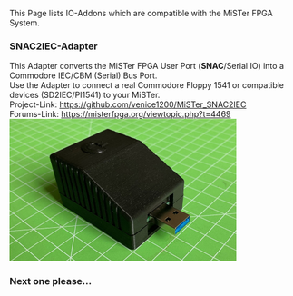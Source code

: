 This Page lists IO-Addons which are compatible with the MiSTer FPGA System.  
  
### **SNAC2IEC-Adapter**  
This Adapter converts the MiSTer FPGA User Port (**SNAC**/Serial IO) into a Commodore IEC/CBM (Serial) Bus Port.  
Use the Adapter to connect a real Commodore Floppy 1541 or compatible devices (SD2IEC/PI1541) to your MiSTer.  
Project-Link: https://github.com/venice1200/MiSTer_SNAC2IEC  
Forums-Link: https://misterfpga.org/viewtopic.php?t=4469  
<img src="https://github.com/venice1200/MiSTer_SNAC2IEC/blob/main/Pictures/Case_Front_Side.jpg" width="400" class="center" />   
  
### Next one please...
